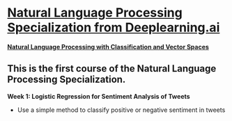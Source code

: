 # [Natural Language Processing Specialization from Deeplearning.ai](https://www.coursera.org/specializations/natural-language-processing)
 **[Natural Language Processing with Classification and Vector Spaces](https://www.coursera.org/learn/classification-vector-spaces-in-nlp)**
## This is the first course of the Natural Language Processing Specialization.

**Week 1: Logistic Regression for Sentiment Analysis of Tweets**

- Use a simple method to classify positive or negative sentiment in tweets
